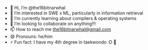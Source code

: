 - 👋 Hi, I’m @the16bitnarwhal
- 👀 I’m interested in SWE x ML, particularly in information retrieval
- 🌱 I’m currently learning about compilers & operating systems
- 💞️ I’m looking to collaborate on anything!!!
- 📫 How to reach me the16bitnarwhal@gmail.com
- 😄 Pronouns: he/him
- ⚡ Fun fact: I have my 4th degree in taekwondo :D 🥋

<!---
the16bitnarwhal/the16bitnarwhal is a ✨ special ✨ repository because its `README.md` (this file) appears on your GitHub profile.
You can click the Preview link to take a look at your changes.
--->
